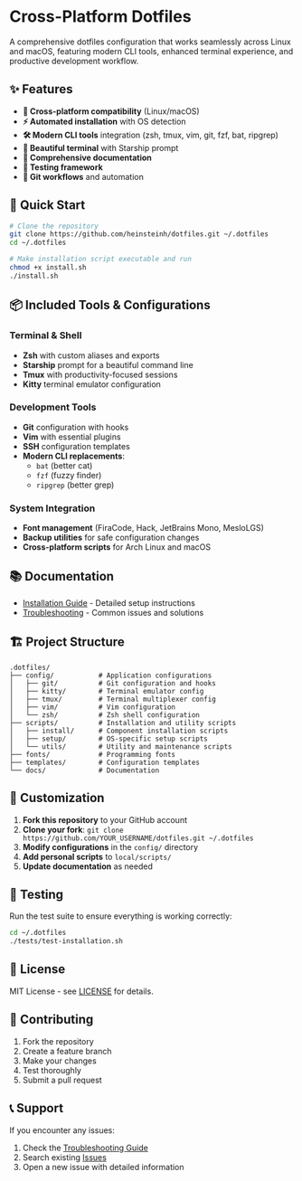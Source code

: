 # Cross-Platform Dotfiles

A comprehensive dotfiles configuration that works seamlessly across Linux and macOS, featuring modern CLI tools, enhanced terminal experience, and productive development workflow.

## ✨ Features

- **🔧 Cross-platform compatibility** (Linux/macOS)
- **⚡ Automated installation** with OS detection
- **🛠️ Modern CLI tools** integration (zsh, tmux, vim, git, fzf, bat, ripgrep)
- **🎨 Beautiful terminal** with Starship prompt
- **📝 Comprehensive documentation**
- **🧪 Testing framework**
- **🔄 Git workflows** and automation

## 🚀 Quick Start

```bash
# Clone the repository
git clone https://github.com/heinsteinh/dotfiles.git ~/.dotfiles
cd ~/.dotfiles

# Make installation script executable and run
chmod +x install.sh
./install.sh
```

## 📦 Included Tools & Configurations

### Terminal & Shell
- **Zsh** with custom aliases and exports
- **Starship** prompt for a beautiful command line
- **Tmux** with productivity-focused sessions
- **Kitty** terminal emulator configuration

### Development Tools
- **Git** configuration with hooks
- **Vim** with essential plugins
- **SSH** configuration templates
- **Modern CLI replacements**:
  - `bat` (better cat)
  - `fzf` (fuzzy finder)
  - `ripgrep` (better grep)

### System Integration
- **Font management** (FiraCode, Hack, JetBrains Mono, MesloLGS)
- **Backup utilities** for safe configuration changes
- **Cross-platform scripts** for Arch Linux and macOS

## 📚 Documentation

- [Installation Guide](docs/INSTALLATION.md) - Detailed setup instructions
- [Troubleshooting](docs/TROUBLESHOOTING.md) - Common issues and solutions

## 🏗️ Project Structure

```
.dotfiles/
├── config/           # Application configurations
│   ├── git/          # Git configuration and hooks
│   ├── kitty/        # Terminal emulator config
│   ├── tmux/         # Terminal multiplexer config
│   ├── vim/          # Vim configuration
│   └── zsh/          # Zsh shell configuration
├── scripts/          # Installation and utility scripts
│   ├── install/      # Component installation scripts
│   ├── setup/        # OS-specific setup scripts
│   └── utils/        # Utility and maintenance scripts
├── fonts/            # Programming fonts
├── templates/        # Configuration templates
└── docs/             # Documentation
```

## 🔧 Customization

1. **Fork this repository** to your GitHub account
2. **Clone your fork**: `git clone https://github.com/YOUR_USERNAME/dotfiles.git ~/.dotfiles`
3. **Modify configurations** in the `config/` directory
4. **Add personal scripts** to `local/scripts/`
5. **Update documentation** as needed

## 🧪 Testing

Run the test suite to ensure everything is working correctly:

```bash
cd ~/.dotfiles
./tests/test-installation.sh
```

## 📝 License

MIT License - see [LICENSE](LICENSE) for details.

## 🤝 Contributing

1. Fork the repository
2. Create a feature branch
3. Make your changes
4. Test thoroughly
5. Submit a pull request

## 📞 Support

If you encounter any issues:
1. Check the [Troubleshooting Guide](docs/TROUBLESHOOTING.md)
2. Search existing [Issues](https://github.com/heinsteinh/dotfiles/issues)
3. Open a new issue with detailed information
